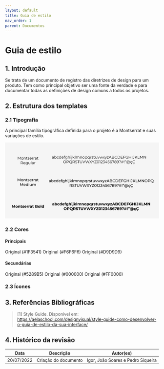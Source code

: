```yaml
---
layout: default
title: Guia de estilo   
nav_order: 1
parent: Documentos
---
```


# Guia de estilo

## 1. Introdução
Se trata de um documento de registro das diretrizes de design para um produto.
Tem como principal objetivo ser uma fonte da verdade e para documentar todas as definições de design comuns a todos os projetos.
## 2. Estrutura dos templates
### 2.1 Tipografia
A principal família tipográfica definida para o projeto é a Montserrat e suas variações de estilo.

![Fontes](../assets/Fontes.png)

### 2.2 Cores
#### Principais
<!-- Inserir imagem -->
Original (#1F3541)
Original (#F6F6F6)
Original (#D9D9D9)
#### Secundárias
<!-- Inserir imagem -->
Original (#5289B5)
Original (#000000)
Original (#FF0000)
### 2.3 Ícones

## 3. Referências Bibliográficas
> [1] Style Guide. Disponivel em: https://aelaschool.com/designvisual/style-guide-como-desenvolver-o-guia-de-estilo-da-sua-interface/


## 4. Histórico da revisão

|**Data**|**Descrição**|**Autor(es)**|
|--------|-------------|-------------|
|20/07/2022|Criação do documento| Igor, João Soares e Pedro Siqueira|